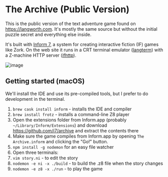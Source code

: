 # The Archive (Public Version)

This is the public version of the text adventure game found on https://langworth.com. It's mostly the same source but without the initial puzzle secret and everything else inside.

It's built with [Inform 7](http://inform7.com/), a system for creating interactive fiction (IF) games like Zork. On the web site it runs in a CRT terminal emulator ([langterm](https://github.com/statico/langterm)) with a Z-machine HTTP server ([ifhttp](https://github.com/statico/ifhttp)).

![image](https://user-images.githubusercontent.com/137158/94717063-a6e96c00-0304-11eb-956c-24848b2a63e6.png)

## Getting started (macOS)

We'll install the IDE and use its pre-compiled tools, but I prefer to do development in the terminal.

1. `brew cask install inform` - installs the IDE and compiler
1. `brew install frotz` - installs a command-line Z8 player
1. Open the extensions folder from Inform.app (probably `~/Library/Inform/Extensions`) and download https://github.com/i7/archive and extract the contents there
1. Make sure the game compiles from Inform.app by opening `The Archive.inform` and clicking the "Go!" button.
1. `npm install -g nodemon` for an easy file watcher
1. Open three terminals:
  1. `vim story.ni` - to edit the story
  1. `nodemon -e ni -x ./build` - to build the .z8 file when the story changes
  1. `nodemon -e z8 -x ./run` - to play the game
